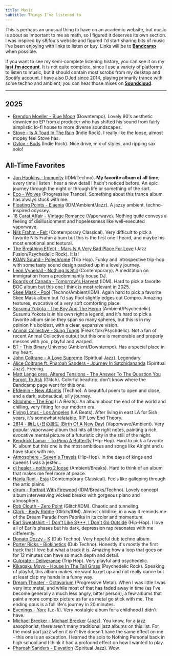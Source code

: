 ```yaml
---
title: Music
subtitle: Things I've listened to
---
```


This is perhaps an unusual thing to have on an academic website, but music is about as important to me as math, so I figured it deserves its own section. I was inspired by s8jfou's website and figured I'd start sharing bits of music I've been enjoying with links to listen or buy. Links will be to **[Bandcamp](https://www.bandcamp.com)** when possible. 

If you want to see my semi-complete listening history, you can see it on my **[last.fm account](https://www.last.fm/user/Redrot)**. It is not quite complete, since I use a variety of platforms to listen to music, but it should contain most scrobs from my desktop and Spotify account. I have also DJed since 2014, playing primarily trance with some techno and ambient, you can hear those mixes on **[Soundcloud](https://soundcloud.com/sammymmm)**.

---

## 2025

- [Brendon Moeller - Blue Moon](https://brendonmoellerechologistbeatpharmacy.bandcamp.com/album/blue-moon) (Downtempo). Lovely 90's aesthetic downtempo EP from a producer who has shifted his sound from fairly simplistic lo-fi house to more diverse soundscapes.
- [Stove - Is A Toad In The Rain](https://explodinginsoundrecords.bandcamp.com/album/is-a-toad-in-the-rain) (Indie Rock). I really like the loose, almost mopey feel Stove has.
- [Ovlov - Buds](https://ovlov.bandcamp.com/album/buds-2) (Indie Rock). Nice drive, mix of styles, and ripping sax solo! 

## All-Time Favorites

- [Jon Hopkins - Immunity](https://jonhopkins.bandcamp.com/album/immunity-2) (IDM/Techno). **My favorite album of all time**, every time I listen I hear a new detail I hadn't noticed before. An epic journey through the night or through life or something of the sort.
- [Eco - Wolves](https://blackholerecordings.bandcamp.com/album/wolves) (Progressive Trance). Something about this trance album has always stuck with me.
- [Floating Points - Elaenia](https://floatingpoints.bandcamp.com/album/elaenia) (IDM/Ambient/Jazz). A jazzy ambient, techno-inspired odyssey.
- [18 Carat Affair - Vintage Romance](https://18carataffair.bandcamp.com/album/vintage-romance) (Vaporwave). Nothing quite conveys a feeling of disillusionment and hopelessness like well-executed vaporwave.
- [Nils Frahm - Felt](https://nilsfrahm.bandcamp.com/album/felt) (Contemporary Classical). Very difficult to pick a favorite Nils Frahm album but this is the first one I heard, and maybe his most emotional and textural.
- [The Breathing Effect - Mars Is A Very Bad Place For Love](https://thebreathingeffect.bandcamp.com/album/mars-is-a-very-bad-place-for-love) (Jazz Fusion/Psychedelic Rock). It is!
- [KOAN Sound - Polychrome](https://koansound.bandcamp.com/album/polychrome) (Trip Hop). Funky and introspective trip-hop with some tasty sound design packed up in a lovely journey.
- [Leon Vynehall - Nothing Is Still](https://leonvynehall.bandcamp.com/album/nothing-is-still) (Contemporary). A meditation on immigration from a predominantly house DJ.
- [Boards of Canada - Tomorrow's Harvest](https://boardsofcanada.bandcamp.com/album/tomorrows-harvest) (IDM). Hard to pick a favorite BOC album but this one I think is most relevant in 2025.
- [Skee Mask - Pool](https://iliantape.bandcamp.com/album/itlp09-pool) (Techno/Ambient/IDM). Again hard to pick a favorite Skee Mask album but I'd say Pool slightly edges out Compro. Amazing textures, evocative of a very soft comforting place.
- [Susumu Yokota - The Boy And The Heron](https://susumuyokota.bandcamp.com/album/the-boy-and-the-tree) (Ambient/Psychedelic). Susumu Yokota is in his own right a legend, and it's hard to pick a favorite album since they span so many spheres, but this is in my opinion his boldest, with a clear, expansive vision.
- [Animal Collective - Sung Tongs](https://anmlcollectve.bandcamp.com/album/sung-tongs) (Freak folk/Psychdelic). Not a fan of recent Animal Collective output but this one is memorable and properly messes with you, playful and warped.
- [BT - This Binary Universe](https://songsofbt.bandcamp.com/album/this-binary-universe-remastered) (Ambient/Downtempo). Has a special place in my heart.
- [John Coltrane - A Love Supreme](https://www.discogs.com/master/32287-John-Coltrane-A-Love-Supreme) (Spiritual Jazz). Legendary.
- [Alice Coltrane ft. Pharoah Sanders - Journey In Satchidananda](https://www.discogs.com/master/59538-Alice-Coltrane-Featuring-Pharoah-Sanders-Journey-In-Satchidananda) (Spiritual Jazz). Freeing.
- [Matt Lange pres. Altered Tensions - The Answer To The Question You Forgot To Ask](https://www.discogs.com/release/1732748-Altered-Tensions-The-Answer-To-The-Question-You-Forgot-To-Ask) (Glitch). Colorful headtrip, don't know where the Bandcamp page went for this one.
- [Efdemin - New Atlantis](https://ostgut.bandcamp.com/album/new-atlantis) (Techno). A beautiful poem to open and close, and a dark, subnautical, silly journey.
- [Shlohmo - The End](https://shlohmo.bandcamp.com/album/the-end) (LA Beats). An album about the end of the world and chilling, very fitting for our modern era.
- [Flying Lotus - Los Angeles](https://flyinglotus.bandcamp.com/album/los-angeles) (LA Beats). After living in east LA for 5ish years, it's somewhat relatable. RIP Low End Theory.
- [2814 - 新しい日の誕生 (Birth Of A New Day)](https://dreamcatalogue.bandcamp.com/album/--18) (Vaporwave/Ambient). Very popular vaporwave album that hits all the right notes, painting a rich, evocative mental picture of a futuristic city in the still of the night.
- [Kendrick Lamar - To Pimp A Butterfly](https://www.discogs.com/master/810214-Kendrick-Lamar-To-Pimp-A-Butterfly) (Hip-Hop). Hard to pick a favorite K. album but this one is the most ambitious and songs like Alright and u have stuck with me.
- [Atmosphere - Seven's Travels](https://www.discogs.com/master/42085-Atmosphere-Sevens-Travels) (Hip-Hop). In the days of kings and queens I was a jester...
- [dj healer - nothing 2 loose](https://www.discogs.com/release/11849140-DJ-Healer-Nothing-2-Loose) (Ambient/Breaks). Hard to think of an album that makes me feel more at peace.
- [Hania Rani - Esja](https://haniarani.bandcamp.com/album/esja) (Comtemporary Classical). Feels like galloping through the artic plains.
- [djrum - Portrait With Firewood](https://djrum.bandcamp.com/album/portrait-with-firewood) (IDM/Breaks/Techno). Lovely concept album interweaving wicked breaks with gorgeous piano and atmosphere.
- [Rob Clouth - Zero Point](https://robclouth.bandcamp.com/album/zero-point) (Glitch/IDM). Chaotic and tunneling.
- [Clark - Body Riddle](https://clark.bandcamp.com/album/body-riddle-remastered) (Glitch/IDM). Almost childlike, in a way it reminds me of the Dream Parade from Paprika in its color and momentum.
- [Earl Sweatshirt - I Don't Like S***, I Don't Go Outside](https://www.discogs.com/master/821355-Earl-Sweatshirt-I-Dont-Like-Shit-I-Dont-Go-Outside-An-Album-By-Earl-Sweatshirt) (Hip-Hop). I love all of Earl's phases but his dark, depression rap resonates with me differently.
- [Donato Dozzy - K](https://www.discogs.com/release/2493983-Donato-Dozzy-K) (Dub Techno). Very hopeful dub techno album.
- [Porter Ricks - Biokinetics](https://forceincmilleplateaux.bandcamp.com/album/biokinetics) (Dub Techno). Honestly it's mostly the first track that I love but what a track it is. Amazing how a loop that goes on for 12 minutes can have so much depth and detail.
- [Culprate - Deliverance](https://culprate.bandcamp.com/album/deliverance) (Trip Hop). Very playful and psychedelic.
- [Kikagaku Moyo - House In The Tall Grass](https://kikagakumoyoggb.bandcamp.com/album/house-in-the-tall-grass) (Psychedelic Rock). Speaking of playful, this album makes me want to get up and not really dance but at least clap my hands in a funny way.
- [Dream Theater - Octavarium](https://dreamtheater.net/discography/octavarium/) (Progressive Metal). When I was little I was very into metal, and while most of that has faded away in time (as I've become generally a much less angry, bitter person), a few albums that paint a more complex picture as far as metal go stick with me. The ending opus is a full life's journey in 20 minutes.
- [Evenings - Yore](https://evenings.bandcamp.com/album/yore-2) (Lo-fi). Very nostalgic album for a childhood I didn't have.
- [Michael Brecker - Michael Brecker](https://www.discogs.com/release/2236405-Michael-Brecker-Michael-Brecker) (Jazz). You know, for a jazz saxophonist, there aren't many traditional jazz albums on this list. For the most part jazz when it isn't live doesn't have the same effect on me - this one is an exception. I learned the solo to Nothing Personal back in high school and I think it had a profound effect on how I wanted to play.
- [Pharoah Sanders - Elevation](https://www.discogs.com/master/54142-Pharoah-Sanders-Elevation) (Spiritual Jazz). Wow.

